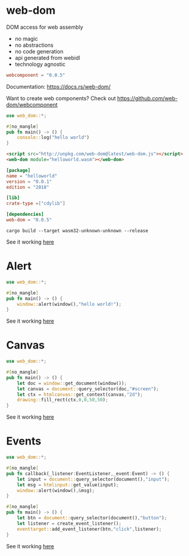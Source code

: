 # web-dom

DOM access for web assembly
* no magic
* no abstractions
* no code generation
* api generated from webidl
* technology agnostic

```toml
webcomponent = "0.0.5"
```

Documentation: https://docs.rs/web-dom/

Want to create web components? Check out https://github.com/web-dom/webcomponent

```rust
use web_dom::*;

#[no_mangle]
pub fn main() -> () {
    console::log("hello world")
}
```
```html
<script src="http://unpkg.com/web-dom@latest/web-dom.js"></script>
<web-dom module="helloworld.wasm"></web-dom>
```
```toml
[package]
name = "helloworld"
version = "0.0.1"
edition = "2018"

[lib]
crate-type =["cdylib"]

[dependencies]
web-dom = "0.0.5"
```
```console
cargo build --target wasm32-unknown-unknown --release
```

See it working [here](https://web-dom.github.io/web-dom/examples/helloworld/)

# Alert

```rust
use web_dom::*;

#[no_mangle]
pub fn main() -> () {
    window::alert(window(),"hello world!");
}
```

See it working [here](https://web-dom.github.io/web-dom/examples/alert/)

# Canvas

```rust
use web_dom::*;

#[no_mangle]
pub fn main() -> () {
    let doc = window::get_document(window());
    let canvas = document::query_selector(doc,"#screen");
    let ctx = htmlcanvas::get_context(canvas,"2d");
    drawing::fill_rect(ctx,0,0,50,50);
}
```

See it working [here](https://web-dom.github.io/web-dom/examples/canvas/)

# Events

```rust
use web_dom::*;

#[no_mangle]
pub fn callback(_listener:EventListener,_event:Event) -> () {
    let input = document::query_selector(document(),"input");
    let msg = htmlinput::get_value(input);
    window::alert(window(),&msg);
}

#[no_mangle]
pub fn main() -> () {
    let btn = document::query_selector(document(),"button");
    let listener = create_event_listener();
    eventtarget::add_event_listener(btn,"click",listener);
}
```

See it working [here](https://web-dom.github.io/web-dom/examples/events/)
